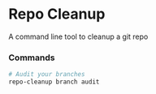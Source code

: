 Repo Cleanup
============

A command line tool to cleanup a git repo


### Commands

```bash
# Audit your branches
repo-cleanup branch audit
```
